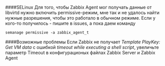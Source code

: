 ####SELinux
Для того, чтобы Zabbix Agent мог получать данные от libvirtd нужно включить permissive-режим, мне так и не удалось найти нужные разрешения, чтобы это работало в обычном режиме. Если у кого-то получилось - пишите в issues, а пока даем команду

    semanage permissive -a zabbix_agent_t

####Возможные проблемы
Если Zabbix не получает _Template PlayKey: Get VM data_ с ошибкой _timeout while executing a shell script_, увеличьте параметр Timeout в конфигурационых файлах Zabbix Server и Zabbix Agent
